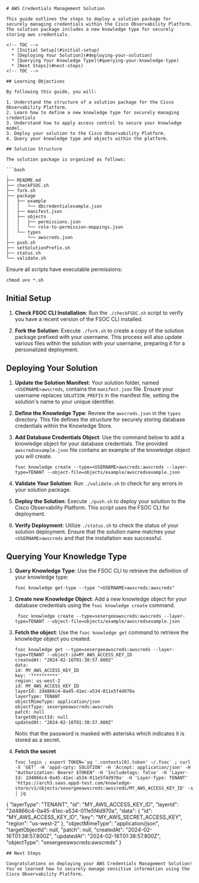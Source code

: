 ```
# AWS Credentials Management Solution

This guide outlines the steps to deploy a solution package for securely managing credentials within the Cisco Observability Platform. The solution package includes a new knowledge type for securely storing aws credentials.

<!-- TOC -->
  * [Initial Setup](#initial-setup)
  * [Deploying Your Solution](#deploying-your-solution)
  * [Querying Your Knowledge Type](#querying-your-knowledge-type)
  * [Next Steps](#next-steps)
<!-- TOC -->

## Learning Objectives

By following this guide, you will:

1. Understand the structure of a solution package for the Cisco Observability Platform.
2. Learn how to define a new knowledge type for securely managing credentials
3. Understand how to apply access control to secure your knowledge model.
3. Deploy your solution to the Cisco Observability Platform.
4. Query your knowledge type and objects within the platform. 

## Solution Structure

The solution package is organized as follows:

```bash
.
├── README.md
├── checkFSOC.sh
├── fork.sh
├── package
│   ├── example
│   │   └── dbcredentialexample.json
│   ├── manifest.json
│   ├── objects
│   │   ├── permissions.json
│   │   └── role-to-permission-mappings.json
│   └── types
│       └── awscreds.json
├── push.sh
├── setSolutionPrefix.sh
├── status.sh
└── validate.sh
```

Ensure all scripts have executable permissions:

```shell
chmod u+x *.sh
```

## Initial Setup

1. **Check FSOC CLI Installation**: Run the `./checkFSOC.sh` script to verify you have a recent version of the FSOC CLI installed.

2. **Fork the Solution**: Execute `./fork.sh` to create a copy of the solution package prefixed with your username. This process will also update various files within the solution with your username, preparing it for a personalized deployment.

## Deploying Your Solution

1. **Update the Solution Manifest**: Your solution folder, named `<USERNAME>awscreds`, contains the `manifest.json` file. Ensure your username replaces `SOLUTION_PREFIX` in the manifest file, setting the solution's name to your unique identifier.

2. **Define the Knowledge Type**: Review the `awscreds.json` in the `types` directory. This file defines the structure for securely storing database credentials within the Knowledge Store.

3. **Add Database Credentials Object**: Use the command below to add a knowledge object for your database credentials. The provided `awscredsexample.json` file contains an example of the knowledge object you will create.

    ```shell
    fsoc knowledge create --type=<USERNAME>awscreds:awscreds --layer-type=TENANT --object-file=objects/example/awscredsexample.json
    ```

4. **Validate Your Solution**: Run `./validate.sh` to check for any errors in your solution package.

5. **Deploy the Solution**: Execute `./push.sh` to deploy your solution to the Cisco Observability Platform. This script uses the FSOC CLI for deployment.

6. **Verify Deployment**: Utilize `./status.sh` to check the status of your solution deployment. Ensure that the solution name matches your `<USERNAME>awscreds` and that the installation was successful.

## Querying Your Knowledge Type

1. **Query Knowledge Type**: Use the FSOC CLI to retrieve the definition of your knowledge type:

    ```shell
    fsoc knowledge get-type --type "<USERNAME>awscreds:awscreds"
    ```

2. **Create new Knowledge Object**: Add a new knowledge object for your database credentials using the `fsoc knowledge create` command.
   ```shell
    fsoc knowledge create --type=sesergeeawscreds:awscreds --layer-type=TENANT --object-file=objects/example/awscredsexample.json
    ```

3. **Fetch the object**: Use the `fsoc knowledge get` command to retrieve the knowledge object you created.

    ```shell
   fsoc knowledge get --type=sesergeeawscreds:awscreds --layer-type=TENANT --object-id=MY_AWS_ACCESS_KEY_ID
   createdAt: "2024-02-16T01:38:57.800Z"
   data:
   id: MY_AWS_ACCESS_KEY_ID
   key: '**********'
   region: us-west-2
   id: MY_AWS_ACCESS_KEY_ID
   layerId: 2d4866c4-0a45-41ec-a534-011e5f4d970a
   layerType: TENANT
   objectMimeType: application/json
   objectType: sesergeeawscreds:awscreds
   patch: null
   targetObjectId: null
   updatedAt: "2024-02-16T01:38:57.800Z"
   ```
    Notic that the password is masked with asterisks which indicates it is stored as a secret.
4. **Fetch the secret**
    
    ```shell
   fsoc login ; export TOKEN=`yq '.contexts[0].token' ~/.fsoc` ; curl -X 'GET' -H 'appd-cpty: SOLUTION' -H 'Accept: application/json' -H "Authorization: Bearer $TOKEN" -H 'Includetags: false' -H 'Layer-Id: 2d4866c4-0a45-41ec-a534-011e5f4d970a' -H 'Layer-Type: TENANT' 'https://arch3.saas.appd-test.com/knowledge-store/v1/objects/sesergeeawscreds:awscreds/MY_AWS_ACCESS_KEY_ID' -s | jq
{
"layerType": "TENANT",
"id": "MY_AWS_ACCESS_KEY_ID",
"layerId": "2d4866c4-0a45-41ec-a534-011e5f4d970a",
"data": {
"id": "MY_AWS_ACCESS_KEY_ID",
"key": "MY_AWS_SECRET_ACCESS_KEY",
"region": "us-west-2"
},
"objectMimeType": "application/json",
"targetObjectId": null,
"patch": null,
"createdAt": "2024-02-16T01:38:57.800Z",
"updatedAt": "2024-02-16T01:38:57.800Z",
"objectType": "sesergeeawscreds:awscreds"
}
   ```
## Next Steps

Congratulations on deploying your AWS Credentials Management Solution! You've learned how to securely manage sensitive information using the Cisco Observability Platform.

```
